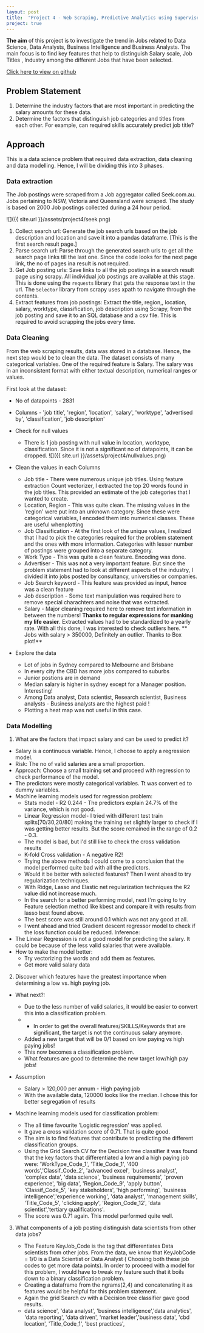 ```yaml
---
layout: post
title:  "Project 4 - Web Scraping, Predictive Analytics using Supervised Learning, Natural Language Processing"
project: true
---
```


**The aim** of this project is to investigate the trend in Jobs related to Data Science, Data Analysts, Business Intelligence and Business Analysts. The main focus is to find key features that help to distinguish Salary scale, Job Titles , Industry among the different Jobs that have been selected.

[Click here to view on github](https://github.com/roshanlulu/gaProjects/tree/master/gaProject4)

## Problem Statement
1. Determine the industry factors that are most important in predicting the salary amounts for these data.
2. Determine the factors that distinguish job categories and titles from each other. For example, can required skills accurately predict job title?

## Approach
This is a data science problem that required data extraction, data cleaning and data modelling. Hence, I will be dividing this into 3 phases.

### Data extraction
The Job postings were scraped from a Job aggregator called Seek.com.au. Jobs pertaining to NSW, Victoria and Queensland were scraped. The study is based on 2000 Job postings collected during a 24 hour period.

![]({{ site.url }}/assets/project4/seek.png)

1. Collect search url: Generate the job search urls based on the job description and location and save it into a pandas dataframe. [This is the first search result page.]
2. Parse search url: Parse through the generated search urls to get all the search page links till the last one. Since the code looks for the next page link, the no of pages ina  result is not required.
3. Get Job posting urls: Save links to all the job postings in a search result page using scrapy. All individual job postings are available at this stage. This is done using the `requests` library that gets the response text in the url. The `Selector` library from scrapy uses xpath to navigate through the contents. 
4. Extract features from job postings: Extract the title, region,, location, salary, worktype, classification, job description using Scrapy, from the job posting and save it to an SQL database and a csv file. This is required to avoid scrapping the jobs every time.

### Data Cleaning
From the web scraping results, data was stored in a database. Hence, the next step would be to clean the data. The dataset consists of many categorical variables. One of the required feature is Salary. The salary was in an inconsistent format with either textual description, numerical ranges or values. 

First look at the dataset:
- No of datapoints - 2831
- Columns - 'job title', 'region', 'location', 'salary', 'worktype', 'advertised by', 'classification', 'job description'
- Check for null values
    - There is 1 job posting with null value in location, worktype, classification. Since it is not a significant no of datapoints, it can be dropped.
![]({{ site.url }}/assets/project4/nullvalues.png)
- Clean the values in each Columns
    - Job title - There were numerous unique job titles. Using feature extraction Count vectorizer, I extracted the top 20 words found in the job titles. This provided an estimate of the job categories that I wanted to create.
    - Location, Region - This was quite clean. The missing values in the 'region' were put into an unknown category. Since these were categorical variables, I encoded them into numerical classes. These are useful whenplotting
    - Job Classification - At the first look of the unique values, I realized that I had to pick the categories required for the problem statement and the ones with more information. Categories with lesser number of postings were grouped into a separate category.
    - Work Type - This was quite a clean feature. Encoding was done.
    - Advertiser - This was not a very important feature. But since the problem statement had to look at different aspects of the industry, I divided it into jobs posted by consultancy, universities or companies.
    - Job Search keyword - This feature was provided as input, hence was a clean feature
    - Job description - Some text manipulation was required here to remove special charachters and noise that was extracted.
    - Salary - Major cleaning required here to remove text information in between the numbers! **Thanks to regular expressions for manking my life easier**. Extracted values had to be standardized to a yearly rate. With all this done, I was interested to check outliers here. ** Jobs with salary > 350000, Definitely an outlier. Thanks to Box plot!**

- Explore the data  
    - Lot of jobs in Sydney compared to Melbourne and Brisbane
    - In every city the CBD has more jobs compared to suburbs
    - Junior postions are in demand
    - Median salary is higher in sydney except for a Manager position. Interesting!
    - Among Data analyst, Data scientist, Research scientist, Business analysts - Business analysts are the highest paid !
    - Plotting a heat map was not useful in this case.

### Data Modelling

1. What are the factors that impact salary and can be used to predict it?

- Salary is a continuous variable. Hence, I choose to apply a regression model. 
- Risk: The no of valid salaries are a small proportion.
- Approach: Choose a small training set and proceed with regression to check performance of the model.
- The predictors were mostly categorical variables. Tt was convert ed to dummy variables.
- Machine learning models used for regression problem:
    - Stats model - R2 0.244 - The predictors explain 24.7% of the variance, which is not good.
    - Linear Regression model- I tried with different test train splits[70/30,20/80] making the training set slightly larger to check if I was getting better results. But the score remained in the range of 0.2 - 0.3. 
    - The model is bad, but I'd still like to check the cross validation results
    - K-fold Cross validation - A negative R2! 
    - Trying the above methods I could come to a conclusion that the model performed quite bad with all the predictors.
    - Would it be better with selected features? Then I went ahead to try regularization techniques.
    - With Ridge, Lasso and Elastic net regularization techniques the R2 value did not increase much. 
    - In the search for a better performing model, next I'm going to try Feature selection method like kbest and compare it with results from lasso best found above.
    - The best score was still around 0.1 which was not any good at all.
    - I went ahead and tried Gradient descent regressor model to check if the loss function could be reduced.
Inference:
- The Linear Regression is not a good model for predicting the salary. It could be because of the less valid salaries that were available.
- How to make the model better:
    - Try vectorizing the words and add them as features. 
    - Get more valid salary data

2. Discover which features have the greatest importance when determining a low vs. high paying job.

>
- What next?:
    - Due to the less number of valid salaries, it would be easier to convert this into a classification problem.
    - - In order to get the overall features/SKILLS/Keywords that are significant, the target is not the continuous salary anymore.
    - Added a new target that will be 0/1 based on low paying vs high paying jobs!
    - This now becomes a classification problem.
    - What features are good to determine the new target low/high pay jobs!

- Assumption
    - Salary > 120,000 per annum - High paying job
    - With the available data, 120000 looks like the median. I chose this for better segregation of results

- Machine learning models used for classification problem:
    - The all time favourite 'Logistic regression' was applied.
    - It gave a cross validation score of 0.71. That is quite good.
    - The aim is to find features that contribute to predicting the different classification groups. 
    - Using the Grid Search CV for the Decision tree classifier it was found that the key factors that differentiated a low and a high paying job were: 'WorkType_Code_1', 'Title_Code_1', '400 words','Classif_Code_2', 'advanced excel', 'business analyst', 'complex data', 'data science', 'business requirements', 'proven experience', 'big data', 'Region_Code_9', 'apply button', 'Classif_Code_5', 'key stakeholders', 'high performing', 'business intelligence','experience working', 'data analyst', 'management skills', 'Title_Code_5', 'clicking apply', 'Region_Code_12', 'data scientist','tertiary qualifications'.
    - The score was 0.71 again. This model performed quite well.

3. What components of a job posting distinguish data scientists from other data jobs?

    - The Feature KeyJob_Code is the tag that differentiates Data scientists from other jobs. From the data, we know that KeyJobCode = 1/0 is a Data Scientist or Data Analyst ( Choosing both these job codes to get more data points). In order to proceed with a model for this problem, I would have to tweak my feature such that it boils down to a binary classification problem.
    - Creating a dataframe from the ngrams(2,4) and concatenating it as features would be helpful for this problem statement.
    - Again the grid Search cv with a Decision tree classifier gave good results.
    - data science', 'data analyst', 'business intelligence','data analytics', 'data reporting', 'data driven', 'market leader','business data', 'cbd location', 'Title_Code_1', 'best practices',



